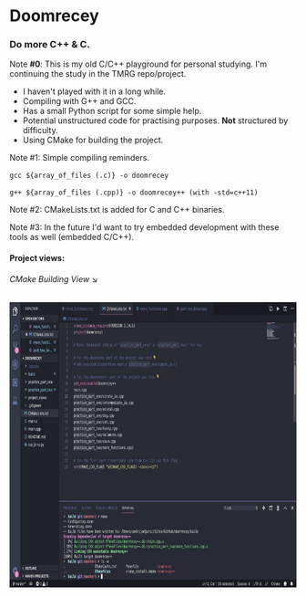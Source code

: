 # Doomrecey
<h3>Do more C++ & C.</h3>
Note <b>#0</b>: This is my old C/C++ playground for personal studying. I'm continuing the study in the TMRG repo/project.

<ul>
  <li>I haven't played with it in a long while.</li>
  <li>Compiling with G++ and GCC.</li>
  <li>Has a small Python script for some simple help.</li>
  <li>Potential unstructured code for practising purposes. <b>Not</b> structured by difficulty.</li>
  <li>Using CMake for building the project.</li>
</ul>

Note #1: Simple compiling reminders.

```
gcc ${array_of_files (.c)} -o doomrecey
```
```
g++ ${array_of_files (.cpp)} -o doomrecey++ (with -std=c++11)
```

Note #2: CMakeLists.txt is added for C and C++ binaries.

Note #3: In the future I'd want to try embedded development with these tools as well (embedded C/C++).

#### Project views:

<h6>CMake Building View &#x2198;</h6>
<img src="project_views/view-1.png" height="500" alt="View 1">
